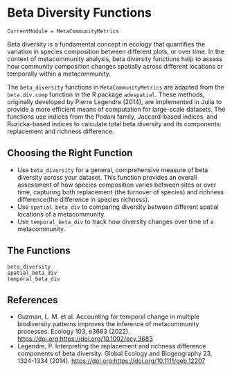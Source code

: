 # Beta Diversity Functions
```@meta
CurrentModule = MetaCommunityMetrics
```
Beta diversity is a fundamental concept in ecology that quantifies the variation in species composition between different plots, or over time. In the context of metacommunity analysis, beta diversity functions help to assess how community composition changes spatially across different locations or temporally within a metacommunity.

The `beta_diversity` functions in `MetaCommunityMetrics` are adapted from the `beta.div.comp` function in the R package `adespatial`. These methods, originally developed by Pierre Legendre (2014), are implemented in Julia to provide a more efficient means of computation for large-scale datasets. The functions use indices from the Podani family, Jaccard-based indices, and Ruzicka-based indices to calculate total beta diversity and its components: replacement and richness difference.

## Choosing the Right Function
- Use `beta_diversity` for a general, comprehensive measure of beta diversity across your dataset. This function provides an overall assessment of how species composition varies between sites or over time, capturing both replacement (the turnover of species) and richness difference(the difference in species richness). 
- Use `spatial_beta_div` to comparing diversity between different spatial locations of a metacommunity. 
- Use `temporal_beta_div` to track how diversity changes over time of a metacommunity. 

## The Functions
```@docs
beta_diversity
spatial_beta_div
temporal_beta_div
```
## References
- Guzman, L. M. et al. Accounting for temporal change in multiple biodiversity patterns improves the inference of metacommunity processes. Ecology 103, e3683 (2022). https://doi.org:https://doi.org/10.1002/ecy.3683
- Legendre, P. Interpreting the replacement and richness difference components of beta diversity. Global Ecology and Biogeography 23, 1324-1334 (2014). https://doi.org:https://doi.org/10.1111/geb.12207
